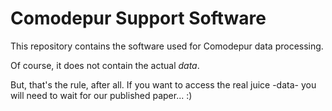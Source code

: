 # Comodepur Support Software

This repository contains the software used for Comodepur data processing.

Of course, it does not contain the actual _data_.

But, that's the rule, after all. If you want to access the real juice -data- you will need to wait for our published paper... :)

